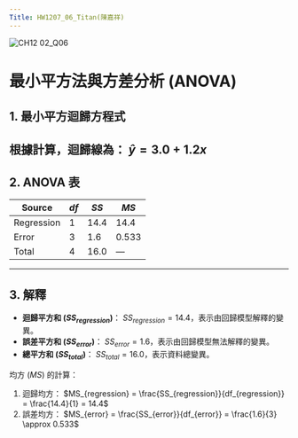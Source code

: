 ```yaml
---
Title: HW1207_06_Titan(陳嘉祥)
---
```


![CH12 02_Q06](https://github.com/user-attachments/assets/2d3b7b91-e913-4e11-858f-5795a468fc97)

# 最小平方法與方差分析 (ANOVA)
## 1. 最小平方迴歸方程式
根據計算，迴歸線為：
$\hat{y} = 3.0 + 1.2x$
---
## 2. ANOVA 表

| Source      | $df$ | $SS$  | $MS$   |
|-------------|------|-------|--------|
| Regression  | 1    | 14.4  | 14.4   |
| Error       | 3    | 1.6   | 0.533  |
| Total       | 4    | 16.0  | —      |

---

## 3. 解釋
- **迴歸平方和 ($SS_{regression}$)**：
  $SS_{regression} = 14.4$，表示由回歸模型解釋的變異。
- **誤差平方和 ($SS_{error}$)**：
  $SS_{error} = 1.6$，表示由回歸模型無法解釋的變異。
- **總平方和 ($SS_{total}$)**：
  $SS_{total} = 16.0$，表示資料總變異。

均方 ($MS$) 的計算：
1. 迴歸均方：
   $MS_{regression} = \frac{SS_{regression}}{df_{regression}} = \frac{14.4}{1} = 14.4$
2. 誤差均方：
   $MS_{error} = \frac{SS_{error}}{df_{error}} = \frac{1.6}{3} \approx 0.533$
